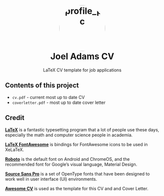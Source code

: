 <h1 align="center">
  <a href="https://github.com/JoelLucaAdams" title="GitHub page">
    <img alt="profile_pic" src="https://avatars.githubusercontent.com/u/57064123?v=4" width="150px" height="150px" style="border-radius: 50%;"/>
  </a>
  <br />
  Joel Adams CV
</h1>

<p align="center">
  LaTeX CV template for job applications
</p>

## Contents of this project

* `cv.pdf` - current most up to date CV
* `coverletter.pdf` - most up to date cover letter


## Credit

[**LaTeX**](http://www.latex-project.org) is a fantastic typesetting program that a lot of people use these days, especially the math and computer science people in academia.

[**LaTeX FontAwesome**](https://github.com/furl/latex-fontawesome) is bindings for FontAwesome icons to be used in XeLaTeX.

[**Roboto**](https://github.com/google/roboto) is the default font on Android and ChromeOS, and the recommended font for Google’s visual language, Material Design.

[**Source Sans Pro**](https://github.com/adobe-fonts/source-sans-pro) is a set of OpenType fonts that have been designed to work well in user interface (UI) environments.

[**Awesome CV**](https://github.com/posquit0/Awesome-CV) is used as the template for this CV and and Cover Letter.
